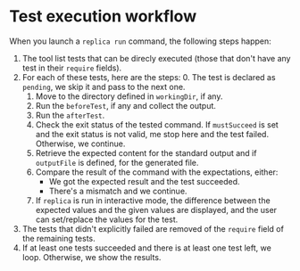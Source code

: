 # Test execution workflow

When you launch a `replica run` command, the following steps happen:

1. The tool list tests that can be direcly executed
   (those that don't have any test in their `require` fields).
2. For each of these tests, here are the steps:
    0. The test is declared as `pending`, we skip it and pass to the next one.
    1. Move to the directory defined in `workingDir`, if any.
    2. Run the `beforeTest`, if any and collect the output.
    3. Run the `afterTest`.
    4. Check the exit status of the tested command. If `mustSucceed` is set
       and the exit status is not valid, me stop here and the test failed.
       Otherwise, we continue.
    5. Retrieve the expected content for the standard output
       and if `outputFile` is defined, for the generated file.
    6. Compare the result of the command with the expectations, either:
         * We got the expected result and the test succeeded.
         * There's a mismatch and we continue.
    7. If `replica` is run in interactive mode,
       the difference between the expected values
       and the given values are displayed,
       and the user can set/replace the values for the test.
3. The tests that didn't explicitly failed are removed of the `require` field
   of the remaining tests.
4. If at least one tests succeeded and there is at least one test left,
   we loop.
   Otherwise, we show the results.
